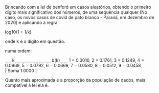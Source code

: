 Brincando com a lei de benford em casos aleatórios, obtendo o primeiro digito mais significativo dos números,
de uma sequência qualquer (No caso, os novos casos de covid de pato branco - Paraná, em dezembro de 2020) e aplicando a regra

log10(1 + 1/k)

onde k é o digito em questão.

numa ordem:

___ k___________________b(k)____
 1  =                 0.3010,
 2  =                 0.1761, 
 3  =                 0.1249, 
 4  =                 0.0969, 
 5  =                 0.0792, 
 6  =                 0.0669, 
 7  =                 0.0580, 
 8  =                 0.0512, 
 9  =                 0.0458,   
| Soma                 1.0000 |

Quanto mais aproximada é a proporção da população de dados, mais compatível à lei ela é.






